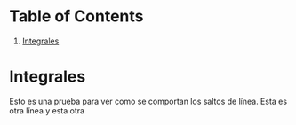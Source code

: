 
# Table of Contents

1.  [Integrales](#orga88ec4e)



<a id="orga88ec4e"></a>

# Integrales

Esto es una prueba para ver como se comportan los saltos de línea.
Esta es otra línea
y esta otra

